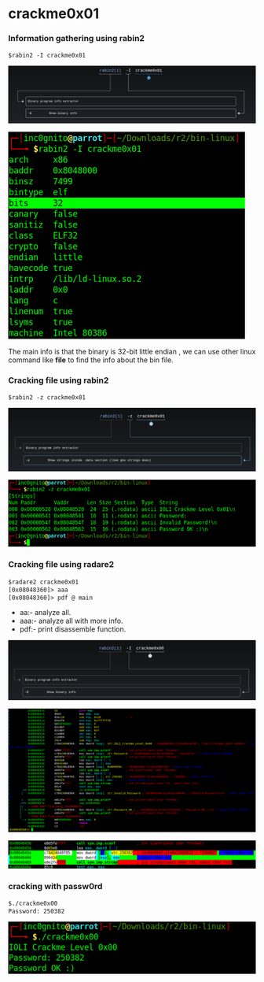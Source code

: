 
# crackme0x01
### Information gathering using rabin2


```console
$rabin2 -I crackme0x01
```

![](https://github.com/yashanand/radare2/blob/master/crackme/bin-linux/crackme0x01/0x01/explain_rabin2_I.png)


![](https://github.com/yashanand/radare2/blob/master/crackme/bin-linux/crackme0x01/0x01/rabin2_I.png)

The main info is that the binary is 32-bit little endian , we can use other linux command like **file** to find the info about the bin file.

### Cracking file using rabin2

```console            
$rabin2 -z crackme0x01
```
![](https://github.com/yashanand/radare2/blob/master/crackme/bin-linux/crackme0x01/0x01/explain_shell_z.png)


![](https://github.com/yashanand/radare2/blob/master/crackme/bin-linux/crackme0x01/0x01/rabin2_z.png)


### Cracking file using radare2

```console 
$radare2 crackme0x01
[0x08048360]> aaa
[0x08048360]> pdf @ main
```

* aa:- analyze all.
* aaa:- analyze all with more info.
* pdf:- print disassemble function.

![](https://github.com/yashanand/radare2/blob/master/crackme/bin-linux/crackme0x00/0x00/man_rabin2.png)


![](https://github.com/yashanand/radare2/blob/master/crackme/bin-linux/crackme0x00/0x00/main_function.png)


![](https://github.com/yashanand/radare2/blob/master/crackme/bin-linux/crackme0x00/0x00/%40main_using_radare2.png)

### cracking with passw0rd

```console
$./crackme0x00 
Password: 250382
```

![](https://github.com/yashanand/radare2/blob/master/crackme/bin-linux/crackme0x00/0x00/crack_pass.png)

